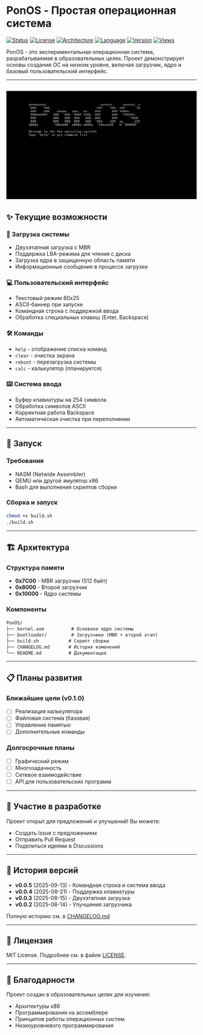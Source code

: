 # PonOS - Простая операционная система

[![Status](https://img.shields.io/badge/status-in_development-yellow)](https://github.com/Fl1riX/PonOS)
[![License](https://img.shields.io/badge/license-MIT-blue)](https://github.com/Fl1riX/PonOS/blob/main/LICENSE)
[![Architecture](https://img.shields.io/badge/architecture-x86-lightgrey)](https://github.com/Fl1riX/PonOS)
[![Language](https://img.shields.io/badge/language-Assembly-red)](https://github.com/Fl1riX/PonOS)
[![Version](https://img.shields.io/badge/version-0.0.5-green)](https://github.com/Fl1riX/PonOS)
[![Views](https://komarev.com/ghpvc/?username=Fl1riX&repo=PonOS&color=brightgreen)](https://github.com/Fl1riX/PonOS)

PonOS - это экспериментальная операционная система, разрабатываемая в образовательных целях. Проект демонстрирует основы создания ОС на низком уровне, включая загрузчик, ядро и базовый пользовательский интерфейс.

---
![main_menu](screenshots/menu.png)
---

## ✨ Текущие возможности

### 🚀 Загрузка системы
- Двухэтапная загрузка с MBR
- Поддержка LBA-режима для чтения с диска
- Загрузка ядра в защищенную область памяти
- Информационные сообщения в процессе загрузки

### 💻 Пользовательский интерфейс  
- Текстовый режим 80x25
- ASCII-баннер при запуске
- Командная строка с поддержкой ввода
- Обработка специальных клавиш (Enter, Backspace)

### 🛠️ Команды
- `help` - отображение списка команд
- `clear` - очистка экрана
- `reboot` - перезагрузка системы  
- `calc` - калькулятор (планируется)

### ⌨️ Система ввода
- Буфер клавиатуры на 254 символа
- Обработка символов ASCII
- Корректная работа Backspace
- Автоматическая очистка при переполнении

---

## 🚀 Запуск

### Требования
- NASM (Netwide Assembler)
- QEMU или другой эмулятор x86
- Bash для выполнения скриптов сборки

### Сборка и запуск
```bash
chmod +x build.sh
./build.sh
```
---

## 🏗️ Архитектура

### Структура памяти
- **0x7C00** - MBR загрузчик (512 байт)
- **0x8000** - Второй загрузчик  
- **0x10000** - Ядро системы

### Компоненты
```
PonOS/
├── kernel.asm          # Основное ядро системы
├── bootloader/         # Загрузчики (MBR + второй этап)
├── build.sh           # Скрипт сборки
├── CHANGELOG.md       # История изменений
└── README.md          # Документация
```

---

## 📋 Планы развития

### Ближайшие цели (v0.1.0)
- [ ] Реализация калькулятора
- [ ] Файловая система (базовая)
- [ ] Управление памятью
- [ ] Дополнительные команды

### Долгосрочные планы
- [ ] Графический режим
- [ ] Многозадачность
- [ ] Сетевое взаимодействие
- [ ] API для пользовательских программ

---

## 🤝 Участие в разработке

Проект открыт для предложений и улучшений! Вы можете:
- Создать Issue с предложением
- Отправить Pull Request
- Поделиться идеями в Discussions

---

## 📝 История версий

- **v0.0.5** (2025-09-13) - Командная строка и система ввода
- **v0.0.4** (2025-08-21) - Поддержка клавиатуры
- **v0.0.3** (2025-08-15) - Двухэтапная загрузка
- **v0.0.2** (2025-08-14) - Улучшения загрузчика

Полную историю см. в [CHANGELOG.md](CHANGELOG.md)

---

## 📜 Лицензия

MIT License. Подробнее см. в файле [LICENSE](LICENSE).

---

## 🙏 Благодарности

Проект создан в образовательных целях для изучения:
- Архитектуры x86
- Программирования на ассемблере  
- Принципов работы операционных систем
- Низкоуровневого программирования

